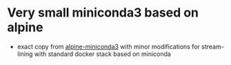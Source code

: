 # Very small miniconda3 based on alpine

* exact copy from [alpine-miniconda3](https://hub.docker.com/r/frolvlad/alpine-miniconda3) with minor modifications for stream-lining with standard docker stack based on miniconda